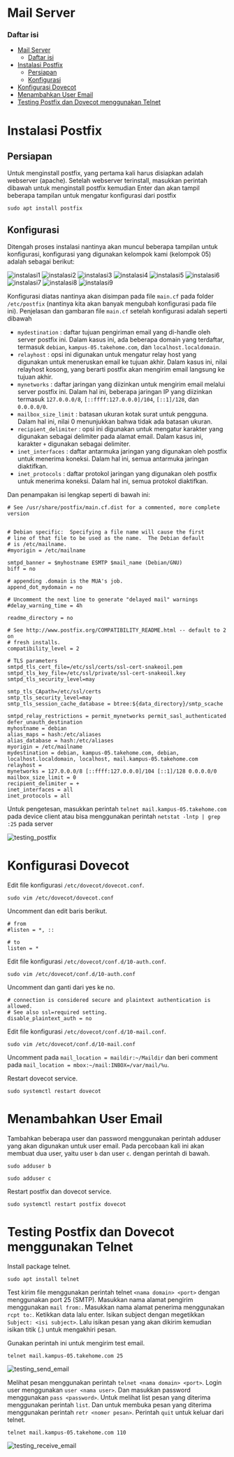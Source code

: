 # Mail Server

### Daftar isi

- [Mail Server](#mail-server)
  - [Daftar isi](#daftar-isi)
- [Instalasi Postfix](#instalasi-postfix)
  - [Persiapan](#persiapan)
  - [Konfigurasi](#konfigurasi)
- [Konfigurasi Dovecot](#konfigurasi-dovecot)
- [Menambahkan User Email](#menambahkan-user-email)
- [Testing Postfix dan Dovecot menggunakan Telnet](#testing-postfix-dan-dovecot-menggunakan-telnet)

# Instalasi Postfix

## Persiapan

Untuk menginstall postfix, yang pertama kali harus disiapkan adalah webserver (apache). Setelah webserver terinstall, masukkan perintah dibawah untuk menginstall postfix kemudian Enter dan akan tampil beberapa tampilan untuk mengatur konfigurasi dari postfix

```console
sudo apt install postfix
```

## Konfigurasi

Ditengah proses instalasi nantinya akan muncul beberapa tampilan untuk konfigurasi, konfigurasi yang digunakan kelompok kami (kelompok 05) adalah sebagai berikut:

![instalasi1](blob/postfix/install_1.png)
![instalasi2](blob/postfix/install_2.png)
![instalasi3](blob/postfix/install_3.png)
![instalasi4](blob/postfix/install_4.png)
![instalasi5](blob/postfix/install_5.png)
![instalasi6](blob/postfix/install_6.png)
![instalasi7](blob/postfix/install_7.png)
![instalasi8](blob/postfix/install_8.png)
![instalasi9](blob/postfix/install_9.png)

Konfigurasi diatas nantinya akan disimpan pada file `main.cf` pada folder `/etc/postfix` (nantinya kita akan banyak mengubah konfigurasi pada file ini). Penjelasan dan gambaran file `main.cf` setelah konfigurasi adalah seperti dibawah

- `mydestination` : daftar tujuan pengiriman email yang di-handle oleh server postfix ini. Dalam kasus ini, ada beberapa domain yang terdaftar, termasuk `debian`, `kampus-05.takehome.com`, dan `localhost.localdomain`.
- `relayhost` : opsi ini digunakan untuk mengatur relay host yang digunakan untuk meneruskan email ke tujuan akhir. Dalam kasus ini, nilai relayhost kosong, yang berarti postfix akan mengirim email langsung ke tujuan akhir.
- `mynetworks` : daftar jaringan yang diizinkan untuk mengirim email melalui server postfix ini. Dalam hal ini, beberapa jaringan IP yang diizinkan termasuk `127.0.0.0/8`, `[::ffff:127.0.0.0]/104`, `[::1]/128`, dan `0.0.0.0/0`.
- `mailbox_size_limit` : batasan ukuran kotak surat untuk pengguna. Dalam hal ini, nilai 0 menunjukkan bahwa tidak ada batasan ukuran.
- `recipient_delimiter` : opsi ini digunakan untuk mengatur karakter yang digunakan sebagai delimiter pada alamat email. Dalam kasus ini, karakter `+` digunakan sebagai delimiter.
- `inet_interfaces` : daftar antarmuka jaringan yang digunakan oleh postfix untuk menerima koneksi. Dalam hal ini, semua antarmuka jaringan diaktifkan.
- `inet_protocols` : daftar protokol jaringan yang digunakan oleh postfix untuk menerima koneksi. Dalam hal ini, semua protokol diaktifkan.

Dan penampakan isi lengkap seperti di bawah ini:

```console
# See /usr/share/postfix/main.cf.dist for a commented, more complete version


# Debian specific:  Specifying a file name will cause the first
# line of that file to be used as the name.  The Debian default
# is /etc/mailname.
#myorigin = /etc/mailname

smtpd_banner = $myhostname ESMTP $mail_name (Debian/GNU)
biff = no

# appending .domain is the MUA's job.
append_dot_mydomain = no

# Uncomment the next line to generate "delayed mail" warnings
#delay_warning_time = 4h

readme_directory = no

# See http://www.postfix.org/COMPATIBILITY_README.html -- default to 2 on
# fresh installs.
compatibility_level = 2

# TLS parameters
smtpd_tls_cert_file=/etc/ssl/certs/ssl-cert-snakeoil.pem
smtpd_tls_key_file=/etc/ssl/private/ssl-cert-snakeoil.key
smtpd_tls_security_level=may

smtp_tls_CApath=/etc/ssl/certs
smtp_tls_security_level=may
smtp_tls_session_cache_database = btree:${data_directory}/smtp_scache

smtpd_relay_restrictions = permit_mynetworks permit_sasl_authenticated defer_unauth_destination
myhostname = debian
alias_maps = hash:/etc/aliases
alias_database = hash:/etc/aliases
myorigin = /etc/mailname
mydestination = debian, kampus-05.takehome.com, debian, localhost.localdomain, localhost, mail.kampus-05.takehome.com
relayhost =
mynetworks = 127.0.0.0/8 [::ffff:127.0.0.0]/104 [::1]/128 0.0.0.0/0
mailbox_size_limit = 0
recipient_delimiter = +
inet_interfaces = all
inet_protocols = all
```

Untuk pengetesan, masukkan perintah `telnet mail.kampus-05.takehome.com` pada device client atau bisa menggunakan perintah `netstat -lntp | grep :25` pada server

![testing_postfix](blob/postfix/testing_server.png)

# Konfigurasi Dovecot

Edit file konfigurasi `/etc/dovecot/dovecot.conf`.

```console
sudo vim /etc/dovecot/dovecot.conf
```

Uncomment dan edit baris berikut.

```console
# from
#listen = *, ::

# to
listen = *
```

Edit file konfigurasi `/etc/dovecot/conf.d/10-auth.conf`.

```console
sudo vim /etc/dovecot/conf.d/10-auth.conf
```

Uncomment dan ganti dari yes ke no.

```console
# connection is considered secure and plaintext authentication is allowed.
# See also ssl=required setting.
disable_plaintext_auth = no
```

Edit file konfigurasi `/etc/dovecot/conf.d/10-mail.conf`.

```console
sudo vim /etc/dovecot/conf.d/10-mail.conf
```

Uncomment pada `mail_location = maildir:~/Maildir` dan beri comment pada `mail_location = mbox:~/mail:INBOX=/var/mail/%u`.

Restart dovecot service.

```console
sudo systemctl restart dovecot
```

# Menambahkan User Email

Tambahkan beberapa user dan password menggunakan perintah adduser yang akan digunakan untuk user email. Pada percobaan kali ini akan membuat dua user, yaitu user `b` dan user `c`. dengan perintah di bawah.

```console
sudo adduser b
```

```console
sudo adduser c
```

Restart postfix dan dovecot service.

```console
sudo systemctl restart postfix dovecot
```

# Testing Postfix dan Dovecot menggunakan Telnet

Install package telnet.

```console
sudo apt install telnet
```

Test kirim file menggunakan perintah telnet `<nama domain> <port>` dengan menggunakan port 25 (SMTP). Masukkan nama alamat pengirim menggunakan `mail from:`. Masukkan nama alamat penerima menggunakan `rcpt to:`. Ketikkan data lalu enter. Isikan subject dengan megetikkan `Subject: <isi subject>`. Lalu isikan pesan yang akan dikirim kemudian isikan titik (.) untuk mengakhiri pesan.

Gunakan perintah ini untuk mengirim test email.

```console
telnet mail.kampus-05.takehome.com 25
```

![testing_send_email](blob/postfix/testing_send_email.png)

Melihat pesan menggunakan perintah `telnet <nama domain> <port>`. Login user menggunakan `user <nama user>`. Dan masukkan password menggunakan `pass <password>`. Untuk melihat list pesan yang diterima menggunakan perintah `list`. Dan untuk membuka pesan yang diterima menggunakan perintah `retr <nomer pesan>`. Perintah `quit` untuk keluar dari telnet.

```console
telnet mail.kampus-05.takehome.com 110
```

![testing_receive_email](blob/postfix/test_receive_email.png)

[def]: #daftar-isi
